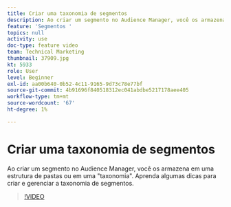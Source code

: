 ```yaml
---
title: Criar uma taxonomia de segmentos
description: Ao criar um segmento no Audience Manager, você os armazena em uma estrutura de pastas ou em uma "taxonomia". Aprenda algumas dicas para criar e gerenciar a taxonomia de segmentos.
feature: 'Segmentos '
topics: null
activity: use
doc-type: feature video
team: Technical Marketing
thumbnail: 37909.jpg
kt: 5933
role: User
level: Beginner
exl-id: aa00b640-0b52-4c11-9165-9d73c78e77bf
source-git-commit: 4b91696f840518312ec041abdbe5217178aee405
workflow-type: tm+mt
source-wordcount: '67'
ht-degree: 1%

---
```


# Criar uma taxonomia de segmentos

Ao criar um segmento no Audience Manager, você os armazena em uma estrutura de pastas ou em uma &quot;taxonomia&quot;. Aprenda algumas dicas para criar e gerenciar a taxonomia de segmentos.

>[!VIDEO](https://video.tv.adobe.com/v/37909/?quality=12&learn=on)
